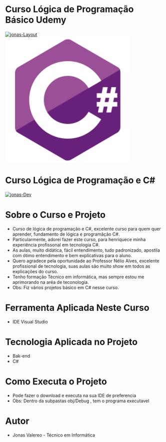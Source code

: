 # Curso Lógica de Programação Básico Udemy 

<a href="#">
<img align="center"  alt="jonas-Layout" height ="400" width ="650" src ="https://user-images.githubusercontent.com/25933386/180666115-73e3a611-5a91-439b-9482-baad17fd77d5.PNG"></img>
</a>

<a href="#">
<img align="center"  alt="jonas-C#" height ="400" width ="400" src ="https://raw.githubusercontent.com/devicons/devicon/master/icons/csharp/csharp-original.svg" style="max-width: 100%;"></img>
</a>

# Curso Lógica de Programação e C#

<a href="#">
<img align="center"  alt="jonas-Dev" height ="70" width ="160" src ="https://user-images.githubusercontent.com/25933386/116831049-87107400-ab83-11eb-947b-0a94a3e89f04.png" style="max-width: 100%;"></img>
</a>

# Sobre o Curso e Projeto

- Curso de lógica de programação e C#, excelente curso para quem quer aprender, fundamento de lógica e programãção C#.
- Particularmente, adorei fazer este curso, para henriquece minha experiência profissonal em tecnologia C#.
- As aulas, muito didática, fácil entendimento, tudo padronizado, apostila com ótimo entendimento e bem explicativas para o aluno.
- Quero agradece pela oportunidade ao Professor Nélio Alves, excelente profissional de tecnologia, suas aulas são muito show em todos as explicações do curso.
- Tenho formação Técnico em informática, mas sempre estou me aprimorando na aréa de teconologia.
- Obs: Fiz vários projetos básico em C# nesse curso.

# Ferramenta Aplicada Neste Curso

- IDE Visual Studio

# Tecnologia Aplicada no Projeto

- Bak-end
- C#

# Como Executa o Projeto

- Pode fazer o download e executa na sua IDE de preferencia
- Obs: Dentro da subpastas obj/Debug , tem o programa executavel

# Autor

- Jonas Valereo - Técnico em Informática 



